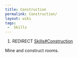 ```yaml
---
title: Construction
permalink: Construction/
layout: wiki
tags:
 -  Skills
---
```


1.  REDIRECT [Skills\#Construction](/keeperrl_wiki/Skills#Construction "wikilink")

Mine and construct rooms.
